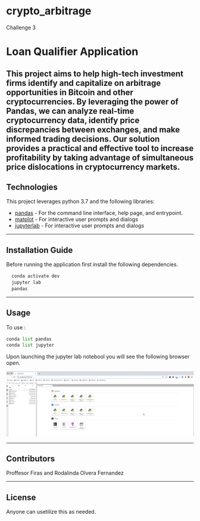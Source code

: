 # crypto_arbitrage
Challenge 3
# Loan Qualifier Application

This project aims to help high-tech investment firms identify and capitalize on arbitrage opportunities in Bitcoin and other cryptocurrencies. By leveraging the power of Pandas, we can analyze real-time cryptocurrency data, identify price discrepancies between exchanges, and make informed trading decisions. Our solution provides a practical and effective tool to increase profitability by taking advantage of simultaneous price dislocations in cryptocurrency markets.
---

## Technologies

This project leverages python 3.7 and the following libraries:

* [pandas](https://github.com/pandas-dev/pandas) - For the command line interface, help page, and entrypoint.
* [matplot](https://matplotlib.org/stable/tutorials/index.html) - For interactive user prompts and dialogs
* [jupyterlab](https://jupyterlab.readthedocs.io/en/stable/user/interface.html) - For interactive user prompts and dialogs

---

## Installation Guide

Before running the application first install the following dependencies.

```python
  conda activate dev
  jupyter lab
  pandas
```

---

## Usage

To use :

```python
conda list pandas
conda list jupyter
```

Upon launching the jupyter lab notebool you will see the following browser open.

![Jupyter Lab](images/jupyter_lab.png)


---

## Contributors

Proffesor Firas and Rodalinda Olvera Fernandez

---

## License

Anyone can usetilize this as needed.
